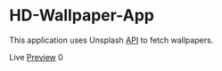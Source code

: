 # HD-Wallpaper-App

This application uses Unsplash [API](https://unsplash.com/developers) to fetch wallpapers.

Live [Preview](https://hd-wallpapers4k.netlify.app/) 0
